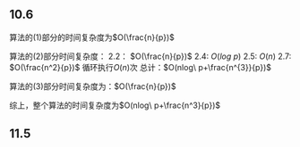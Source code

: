 
## 10.6
算法的(1)部分的时间复杂度为$O(\frac{n}{p})$

算法的(2)部分时间复杂度：
	2.2： $O(\frac{n}{p})$
	2.4:   $O(log\ p)$
	2.5:   $O(n)$
	2.7:   $O(\frac{n^2}{p})$
	循环执行$O(n)$次
总计：$O(nlog\ p+\frac{n^{3}}{p})$

算法的(3)部分时间复杂度为：$O(\frac{n}{p})$

综上，整个算法的时间复杂度为$O(nlog\ p+\frac{n^3}{p})$

## 11.5



	